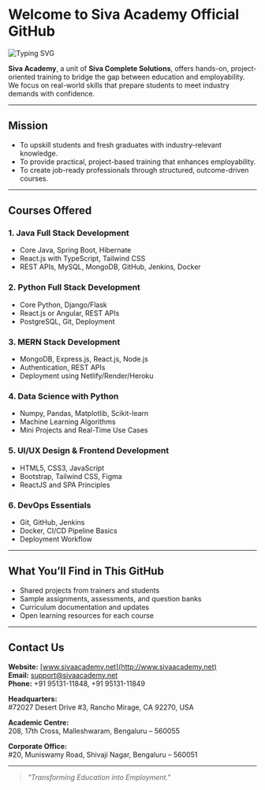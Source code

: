 # Welcome to Siva Academy Official GitHub

<img src="https://readme-typing-svg.demolab.com?font=Fira+Code&size=22&pause=1000&color=005BA1&vCenter=true&width=1000&lines=Empowering+Students+with+Skill-Based+Training;Java+Full+Stack+%7C+MERN+Stack+%7C+Python+%7C+Data+Science+%7C+Data+Analytics+%7C+DevOps+%7C+UI%2FUX+Design;Join+Siva+Academy+Today!" alt="Typing SVG" />

**Siva Academy**, a unit of **Siva Complete Solutions**, offers hands-on, project-oriented training to bridge the gap between education and employability. We focus on real-world skills that prepare students to meet industry demands with confidence.

---

## Mission
- To upskill students and fresh graduates with industry-relevant knowledge.
- To provide practical, project-based training that enhances employability.
- To create job-ready professionals through structured, outcome-driven courses.

---

## Courses Offered

### 1. Java Full Stack Development
- Core Java, Spring Boot, Hibernate
- React.js with TypeScript, Tailwind CSS
- REST APIs, MySQL, MongoDB, GitHub, Jenkins, Docker

### 2. Python Full Stack Development
- Core Python, Django/Flask
- React.js or Angular, REST APIs
- PostgreSQL, Git, Deployment

### 3. MERN Stack Development
- MongoDB, Express.js, React.js, Node.js
- Authentication, REST APIs
- Deployment using Netlify/Render/Heroku

### 4. Data Science with Python
- Numpy, Pandas, Matplotlib, Scikit-learn
- Machine Learning Algorithms
- Mini Projects and Real-Time Use Cases

### 5. UI/UX Design & Frontend Development
- HTML5, CSS3, JavaScript
- Bootstrap, Tailwind CSS, Figma
- ReactJS and SPA Principles

### 6. DevOps Essentials
- Git, GitHub, Jenkins
- Docker, CI/CD Pipeline Basics
- Deployment Workflow

---

## What You’ll Find in This GitHub

- Shared projects from trainers and students
- Sample assignments, assessments, and question banks
- Curriculum documentation and updates
- Open learning resources for each course

---

## Contact Us

**Website:** [www.sivaacademy.net](http://www.sivaacademy.net)  
**Email:** support@sivaacademy.net  
**Phone:** +91 95131-11848, +91 95131-11849  

**Headquarters:**  
#72027 Desert Drive #3, Rancho Mirage, CA 92270, USA  

**Academic Centre:**  
208, 17th Cross, Malleshwaram, Bengaluru – 560055  

**Corporate Office:**  
#20, Muniswamy Road, Shivaji Nagar, Bengaluru – 560051

---

> *"Transforming Education into Employment."*

